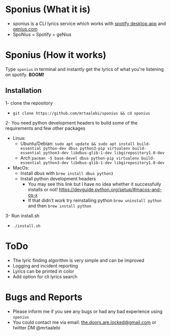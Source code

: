 # Sponius (What it is)
  * sponius is a CLI lyrics service which works with [spotify desktop app](https://www.spotify.com/us/download) and [genius.com](https://genius.com)
  * SpoNius = Spotify + geNius

# Sponius (How it works)
  Type `sponius` in terminal and instantly get the lyrics of what you're listening on spotify. **BOOM!**

## Installation
1- clone the repository
  * `git clone https://github.com/mrtaalebi/sponius && cd sponius`
  
2- You need python development headers to build some of the requirements and few other packages
  * Linux:
    * Ubuntu/Debian: `sudo apt update && sudo apt install build-essential python-dev dbus python3-pip virtualenv build-essential python3-dev libdbus-glib-1-dev libgirepository1.0-dev`
    * Arch `pacman -S base-devel dbus python-pip virtualenv build-essential python3-dev libdbus-glib-1-dev libgirepository1.0-dev`
  * MacOs:
    * Install dbus with `brew install dbus python3`
    * Install python development headers
      * You may see this link but I have no idea whether it successfully installs or not!
        https://devguide.python.org/setup/#macos-and-os-x
      * If that didn't work try reinstalling python
        `brew uninstall python` and then `brew install python`
  
3- Run install.sh
  * `./install.sh`

# ToDo
  * The lyric finding algorithm is very simple and can be improved
  * Logging and incident reporting
  * Lyrics can be printed in color
  * Add option for cli lyrics search

# Bugs and Reports
  * Please inform me if you see any bugs or had any bad experience using `sponius`
  * You could contact me via email: the.doors.are.locked@gmail.com or twitter DM @mrtaalebi


